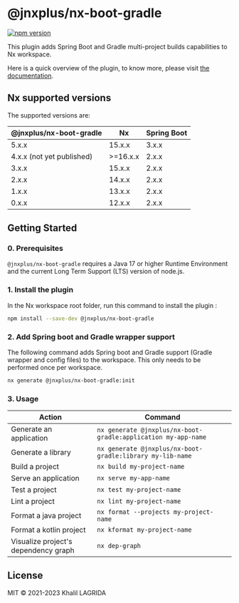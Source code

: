 # @jnxplus/nx-boot-gradle

[![npm version](https://badge.fury.io/js/@jnxplus%2Fnx-boot-gradle.svg)](https://badge.fury.io/js/@jnxplus%2Fnx-boot-gradle)

This plugin adds Spring Boot and Gradle multi-project builds capabilities to Nx workspace.

Here is a quick overview of the plugin, to know more, please visit [the documentation](https://khalilou88.github.io/jnxplus/).

## Nx supported versions

The supported versions are:

| @jnxplus/nx-boot-gradle   | Nx       | Spring Boot |
| ------------------------- | -------- | ----------- |
| 5.x.x                     | 15.x.x   | 3.x.x       |
| 4.x.x (not yet published) | >=16.x.x | 2.x.x       |
| 3.x.x                     | 15.x.x   | 2.x.x       |
| 2.x.x                     | 14.x.x   | 2.x.x       |
| 1.x.x                     | 13.x.x   | 2.x.x       |
| 0.x.x                     | 12.x.x   | 2.x.x       |

## Getting Started

### 0. Prerequisites

`@jnxplus/nx-boot-gradle` requires a Java 17 or higher Runtime Environment and the current Long Term Support (LTS) version of node.js.

### 1. Install the plugin

In the Nx workspace root folder, run this command to install the plugin :

```bash
npm install --save-dev @jnxplus/nx-boot-gradle
```

### 2. Add Spring boot and Gradle wrapper support

The following command adds Spring boot and Gradle support (Gradle wrapper and config files) to the workspace. This only needs to be performed once per workspace.

```bash
nx generate @jnxplus/nx-boot-gradle:init
```

### 3. Usage

| Action                               | Command                                                       |
| ------------------------------------ | ------------------------------------------------------------- |
| Generate an application              | `nx generate @jnxplus/nx-boot-gradle:application my-app-name` |
| Generate a library                   | `nx generate @jnxplus/nx-boot-gradle:library my-lib-name`     |
| Build a project                      | `nx build my-project-name`                                    |
| Serve an application                 | `nx serve my-app-name`                                        |
| Test a project                       | `nx test my-project-name`                                     |
| Lint a project                       | `nx lint my-project-name`                                     |
| Format a java project                | `nx format --projects my-project-name`                        |
| Format a kotlin project              | `nx kformat my-project-name`                                  |
| Visualize project's dependency graph | `nx dep-graph`                                                |

## License

MIT © 2021-2023 Khalil LAGRIDA
